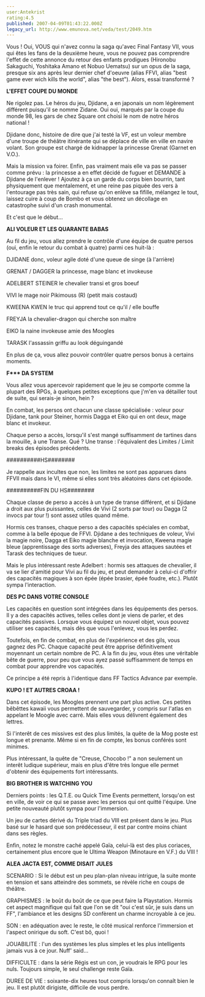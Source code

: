 ```yaml
---
user:Antekrist
rating:4.5
published: 2007-04-09T01:43:22.000Z
legacy_url: http://www.emunova.net/veda/test/2049.htm
---
```

Vous ! Oui, VOUS qui n'avez connu la saga qu'avec Final Fantasy VII, vous qui êtes les fans de la deuxième heure, vous ne pouvez pas comprendre l'effet de cette annonce du retour des enfants prodigues (Hironobu Sakaguchi, Yoshitaka Amano et Nobuo Uematsu) sur un opus de la saga, presque six ans après leur dernier chef d'oeuvre (alias FFVI, alias "best game ever wich kills the world", alias "the best"). Alors, essai transformé ?  

  

**L'EFFET COUPE DU MONDE**  

Ne rigolez pas. Le héros du jeu, Djidane, a en japonais un nom légèrement différent puisqu'il se nomme Zidane. Oui oui, marqués par la coupe du monde 98, les gars de chez Square ont choisi le nom de notre héros national !  

Djidane donc, histoire de dire que j'ai testé la VF, est un voleur membre d'une troupe de théâtre itinérante qui se déplace de ville en ville en navire volant. Son groupe est chargé de kidnapper la princesse Grenat (Garnet en V.O.).  

Mais la mission va foirer. Enfin, pas vraiment mais elle va pas se passer comme prévu : la princesse a en effet décidé de fuguer et DEMANDE à Djidane de l'enlever ! Ajoutez à ça un garde du corps bien bourrin, tant physiquement que mentalement, et une reine pas piquée des vers à l'entourage pas très sain, qui refuse qu'on enlève sa fifille, mélangez le tout, laissez cuire à coup de Bombo et vous obtenez un décollage en catastrophe suivi d'un crash monumental.  

  

Et c'est que le début...  

  

**ALI VOLEUR ET LES QUARANTE BABAS**  

Au fil du jeu, vous allez prendre le contrôle d'une équipe de quatre persos (oui, enfin le retour du combat à quatre) parmi ces huit-là :  

DJIDANE donc, voleur agile doté d'une queue de singe (à l'arrière)  

GRENAT / DAGGER la princesse, mage blanc et invokeuse  

ADELBERT STEINER le chevalier transi et gros boeuf  

VIVI le mage noir Pikimouss (R) (petit mais costaud)  

KWEENA KWEN le truc qui apprend tout ce qu'il / elle bouffe  

FREYJA la chevalier-dragon qui cherche son maître  

EIKO la naine invokeuse amie des Moogles  

TARASK l'assassin griffu au look déguingandé  

  

En plus de ça, vous allez pouvoir contrôler quatre persos bonus à certains moments.  

  

**F\*\*\* DA SYSTEM**  

Vous allez vous apercevoir rapidement que le jeu se comporte comme la plupart des RPGs, à quelques petites exceptions que j'm'en va détailler tout de suite, qui serais-je sinon, hein ?  

En combat, les persos ont chacun une classe spécialisée : voleur pour Djidane, tank pour Steiner, hormis Dagga et Eiko qui en ont deux, mage blanc et invokeur.  

Chaque perso a accès, lorsqu'il s'est mangé suffisamment de tartines dans la mouille, à une Transe. Qué ? Une transe : l'équivalent des Limites / Limit breaks des épisodes précédents.  

\#\#\#\#\#\#\#\#\#\#HS\#\#\#\#\#\#\#\#  

Je rappelle aux incultes que non, les limites ne sont pas apparues dans FFVII mais dans le VI, même si elles sont très aléatoires dans cet épisode.  

\#\#\#\#\#\#\#\#\#\#FIN DU HS\#\#\#\#\#\#\#\#  

Chaque classe de perso a accès à un type de transe différent, et si Djidane a droit aux plus puissantes, celles de Vivi (2 sorts par tour) ou Dagga (2 invocs par tour !) sont assez utiles quand même.  

Hormis ces transes, chaque perso a des capacités spéciales en combat, comme à la belle époque de FFVI. Djidane a des techniques de voleur, Vivi la magie noire, Dagga et Eiko magie blanche et invocation, Kweena magie bleue (apprentissage des sorts adverses), Freyja des attaques sautées et Tarask des techniques de tueur.  

Mais le plus intéressant reste Adelbert : hormis ses attaques de chevalier, il va se lier d'amitié pour Vivi au fil du jeu, et peut demander à celui-ci d'offrir des capacités magiques à son épée (épée brasier, épée foudre, etc.). Plutôt sympa l'interaction.  

  

**DES PC DANS VOTRE CONSOLE**  

Les capacités en question sont intégrées dans les équipements des persos. Il y a des capacités actives, telles celles dont je viens de parler, et des capacités passives. Lorsque vous équipez un nouvel objet, vous pouvez utiliser ses capacités, mais dès que vous l'enlevez, vous les perdez.  

Toutefois, en fin de combat, en plus de l'expérience et des gils, vous gagnez des PC. Chaque capacité peut être apprise définitivement moyennant un certain nombre de PC. A la fin du jeu, vous êtes une véritable bête de guerre, pour peu que vous ayez passé suffisamment de temps en combat pour apprendre vos capacités.  

Ce principe a été repris à l'identique dans FF Tactics Advance par exemple.  

  

**KUPO ! ET AUTRES CROAA !**  

Dans cet épisode, les Moogles prennent une part plus active. Ces petites bêbêttes kawaii vous permettent de sauvegarder, y compris sur l'atlas en appelant le Moogle avec carré. Mais elles vous délivrent également des lettres.  

Si l'interêt de ces missives est des plus limités, la quête de la Mog poste est longue et prenante. Même si en fin de compte, les bonus conférés sont minimes.  

Plus intéressant, la quête de "Creuse, Chocobo !" a non seulement un interêt ludique supérieur, mais en plus d'être très longue elle permet d'obtenir des équipements fort intéressants.  

  

**BIG BROTHER IS WATCHING YOU**  

Derniers points : les Q.T.E. ou Quick Time Events permettent, lorsqu'on est en ville, de voir ce qui se passe avec les persos qui ont quitté l'équipe. Une petite nouveauté plutôt sympa pour l'immersion.  

Un jeu de cartes dérivé du Triple triad du VIII est présent dans le jeu. Plus basé sur le hasard que son prédécesseur, il est par contre moins chiant dans ses règles.  

Enfin, notez le monstre caché appelé Gaïa, celui-là est des plus coriaces, certainement plus encore que le Ultima Weapon (Minotaure en V.F.) du VIII !  

  

**ALEA JACTA EST, COMME DISAIT JULES**  

SCENARIO : Si le début est un peu plan-plan niveau intrigue, la suite monte en tension et sans atteindre des sommets, se révèle riche en coups de théâtre.  

GRAPHISMES : le boût du boût de ce que peut faire la Playstation. Hormis cet aspect magnifique qui fait que l'on se dit "oui c'est sûr, je suis dans un FF", l'ambiance et les designs SD confèrent un charme incroyable à ce jeu.  

SON : en adéquation avec le reste, le côté musical renforce l'immersion et l'aspect onirique du soft. C'est bô, quoi !  

JOUABILITE : l'un des systèmes les plus simples et les plus intelligents jamais vus à ce jour. Nuff' said...  

DIFFICULTE : dans la série Régis est un con, je voudrais le RPG pour les nuls. Toujours simple, le seul challenge reste Gaïa.  

DUREE DE VIE : soixante-dix heures tout compris lorsqu'on connaît bien le jeu. Il est plutôt dirigiste, difficile de vous perdre.